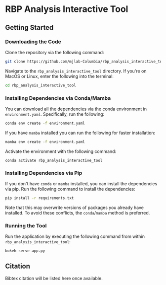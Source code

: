 # RBP Analysis Interactive Tool

## Getting Started

### Downloading the Code

Clone the repository via the following command:

```bash
git clone https://github.com/mjlab-Columbia/rbp_analysis_interactive_tool.git
```

Navigate to the `rbp_analysis_interactive_tool` directory. If you're on MacOS or Linux, enter the following into the terminal:

```bash
cd rbp_analysis_interactive_tool
```

### Installing Dependencies via Conda/Mamba

You can download all the dependencies via the conda environment in `environment.yaml`. Specifically, run the following:

```bash
conda env create -f environment.yaml
```

If you have `mamba` installed you can run the following for faster installation:

```bash
mamba env create -f environment.yaml
```

Activate the environment with the following command:

```
conda activate rbp_analysis_interactive_tool
```

### Installing Dependencies via Pip

If you don't have `conda` or `mamba` installed, you can install the dependencies via pip. Run the following command to install the dependencies:

```bash
pip install -r requirements.txt
```

Note that this may overwrite versions of packages you already have installed. To avoid these conflicts, the `conda`/`mamba` method is preferred.

### Running the Tool

Run the application by executing the following command from within `rbp_analysis_interactive_tool`:

```bash
bokeh serve app.py
```

## Citation

Bibtex citation will be listed here once available.
